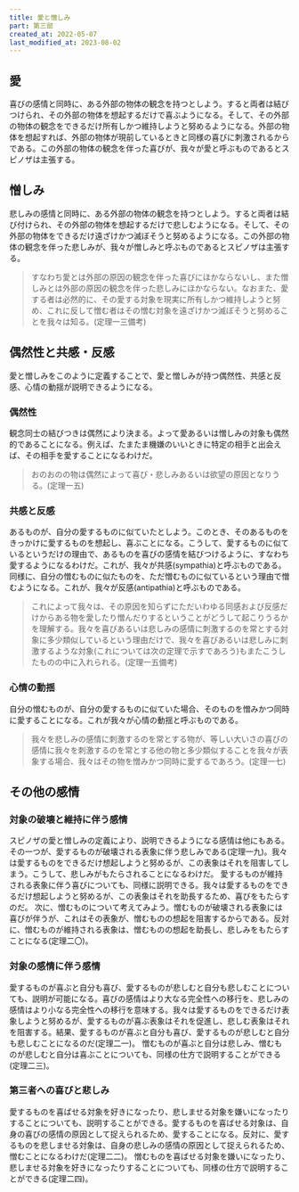 ```yaml
---
title: 愛と憎しみ
part: 第三部
created_at: 2022-05-07
last_modified_at: 2023-08-02
---
```


## 愛

喜びの感情と同時に、ある外部の物体の観念を持つとしよう。すると両者は結びつけられ、その外部の物体を想起するだけで喜ぶようになる。そして、その外部の物体の観念をできるだけ所有しかつ維持しようと努めるようになる。外部の物体を想起すれば、外部の物体が現前しているときと同様の喜びに刺激されるからである。この外部の物体の観念を伴った喜びが、我々が愛と呼ぶものであるとスピノザは主張する。

## 憎しみ

悲しみの感情と同時に、ある外部の物体の観念を持つとしよう。すると両者は結び付けられ、その外部の物体を想起するだけで悲しむようになる。そして、その外部の物体をできるだけ遠ざけかつ滅ぼそうと努めるようになる。この外部の物体の観念を伴った悲しみが、我々が憎しみと呼ぶものであるとスピノザは主張する。

>すなわち愛とは外部の原因の観念を伴った喜びにほかならないし、また憎しみとは外部の原因の観念を伴った悲しみにほかならない。なおまた、愛する者は必然的に、その愛する対象を現実に所有しかつ維持しようと努め、これに反して憎む者はその憎む対象を遠ざけかつ滅ぼそうと努めることを我々は知る。(定理一三備考)

## 偶然性と共感・反感

愛と憎しみをこのように定義することで、愛と憎しみが持つ偶然性、共感と反感、心情の動揺が説明できるようになる。

### 偶然性

観念同士の結びつきは偶然により決まる。よって愛あるいは憎しみの対象も偶然的であることになる。例えば、たまたま機嫌のいいときに特定の相手と出会えば、その相手を愛することになるわけだ。

>おのおのの物は偶然によって喜び・悲しみあるいは欲望の原因となりうる。(定理一五)

### 共感と反感

あるものが、自分の愛するものに似ていたとしよう。このとき、そのあるものをきっかけに愛するものを想起し、喜ぶことになる。こうして、愛するものに似ているというだけの理由で、あるものを喜びの感情を結びつけるように、すなわち愛するようになるわけだ。これが、我々が共感(sympathia)と呼ぶものである。
同様に、自分の憎むものに似たものを、ただ憎むものに似ているという理由で憎むようになる。これが、我々が反感(antipathia)と呼ぶものである。

>これによって我々は、その原因を知らずにただいわゆる同感および反感だけからある物を愛したり憎んだりするということがどうして起こりうるかを理解する。我々を喜びあるいは悲しみの感情に刺激するのを常とする対象に多少類似しているという理由だけで、我々を喜びあるいは悲しみに刺激するような対象(これについては次の定理で示すであろう)もまたこうしたものの中に入れられる。(定理一五備考)

### 心情の動揺

自分の憎むものが、自分の愛するものに似ていた場合、そのものを憎みかつ同時に愛することになる。これが我々が心情の動揺と呼ぶものである。

>我々を悲しみの感情に刺激するのを常とする物が、等しい大いさの喜びの感情に我々を刺激するのを常とする他の物と多少類似することを我々が表象する場合、我々はその物を憎みかつ同時に愛するであろう。(定理一七)

## その他の感情

### 対象の破壊と維持に伴う感情

スピノザの愛と憎しみの定義により、説明できるようになる感情は他にもある。その一つが、愛するものが破壊される表象に伴う悲しみである(定理一九)。我々は愛するものをできるだけ想起しようと努めるが、この表象はそれを阻害してしまう。こうして、悲しみがもたらされることになるわけだ。
愛するものが維持される表象に伴う喜びについても、同様に説明できる。我々は愛するものをできるだけ想起しようと努めるが、この表象はそれを助長するため、喜びをもたらすのだ。
次に、憎むものについて考えてみよう。憎むものが破壊される表象には喜びが伴うが、これはその表象が、憎むものの想起を阻害するからである。反対に、憎むものが維持される表象は、憎むものの想起を助長し、悲しみをもたらすことになる(定理二〇)。

### 対象の感情に伴う感情

愛するものが喜ぶと自分も喜び、愛するものが悲しむと自分も悲しむことについても、説明が可能になる。喜びの感情はより大なる完全性への移行を、悲しみの感情はより小なる完全性への移行を意味する。我々は愛するものをできるだけ表象しようと努めるが、愛するものが喜ぶ表象はそれを促進し、悲しむ表象はそれを阻害する。結果、愛するものが喜ぶと自分も喜び、愛するものが悲しむと自分も悲しむことになるのだ(定理二一)。
憎むものが喜ぶと自分は悲しみ、憎むものが悲しむと自分は喜ぶことについても、同様の仕方で説明することができる(定理二三)。

### 第三者への喜びと悲しみ

愛するものを喜ばせる対象を好きになったり、悲しませる対象を嫌いになったりすることについても、説明することができる。愛するものを喜ばせる対象は、自身の喜びの感情の原因として捉えられるため、愛することになる。反対に、愛するものを悲しませる対象は、自身の悲しみの感情の原因として捉えられるため、憎むことになるわけだ(定理二二)。
憎むものを喜ばせる対象を嫌いになったり、悲しませる対象を好きになったりすることについても、同様の仕方で説明することができる(定理二四)。
